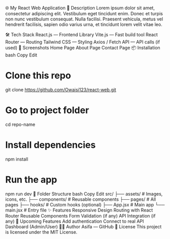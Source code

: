 🌐 My React Web Application
🚀 Description
Lorem ipsum dolor sit amet, consectetur adipiscing elit. Vestibulum eget tincidunt enim. Donec et turpis non nunc vestibulum consequat. Nulla facilisi. Praesent vehicula, metus vel hendrerit facilisis, sapien odio varius urna, et tincidunt lorem velit vitae leo.

🛠️ Tech Stack
React.js — Frontend Library
Vite.js — Fast build tool
React Router — Routing
Tailwind CSS — Styling
Axios / Fetch API — API calls (if used)
📸 Screenshots
Home Page	About Page	Contact Page
📦 Installation
bash
Copy
Edit
# Clone this repo
git clone https://github.com/Owaisi123/react-web.git

# Go to project folder
cd repo-name

# Install dependencies
npm install

# Run the app
npm run dev
📁 Folder Structure
bash
Copy
Edit
src/
├── assets/        # Images, icons, etc.
├── components/    # Reusable components
├── pages/         # All pages
├── hooks/         # Custom hooks (optional)
├── App.jsx        # Main app
└── main.jsx       # Entry file
✨ Features
Responsive Design
Routing with React Router
Reusable Components
Form Validation (if any)
API Integration (if any)
🚧 Upcoming Features
 Add authentication
 Connect to real API
 Dashboard (Admin/User)
🙋‍♀️ Author
Asifa — GitHub
📄 License
This project is licensed under the MIT License.
